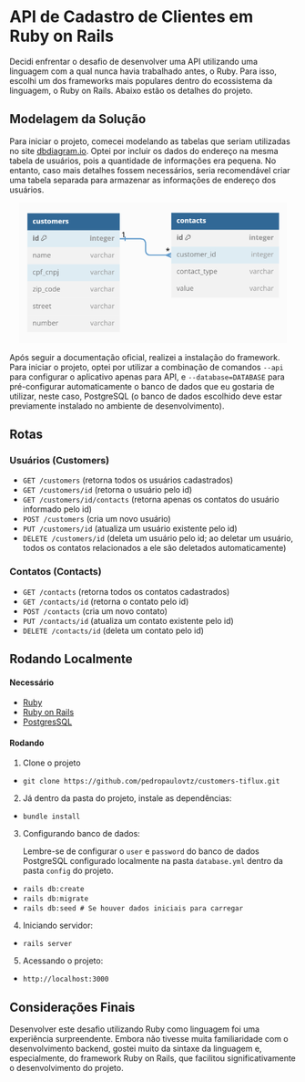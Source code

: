 # API de Cadastro de Clientes em Ruby on Rails

Decidi enfrentar o desafio de desenvolver uma API utilizando uma linguagem com a qual nunca havia trabalhado antes, o Ruby. Para isso, escolhi um dos frameworks mais populares dentro do ecossistema da linguagem, o Ruby on Rails. Abaixo estão os detalhes do projeto.

## Modelagem da Solução

Para iniciar o projeto, comecei modelando as tabelas que seriam utilizadas no site [dbdiagram.io](https://dbdiagram.io). Optei por incluir os dados do endereço na mesma tabela de usuários, pois a quantidade de informações era pequena. No entanto, caso mais detalhes fossem necessários, seria recomendável criar uma tabela separada para armazenar as informações de endereço dos usuários.

<p align="center">
  <img alt="Weather App (PWA)" src="./images/tables.png" width="470" />
</p>

Após seguir a documentação oficial, realizei a instalação do framework. Para iniciar o projeto, optei por utilizar a combinação de comandos `--api` para configurar o aplicativo apenas para API, e `--database=DATABASE` para pré-configurar automaticamente o banco de dados que eu gostaria de utilizar, neste caso, PostgreSQL (o banco de dados escolhido deve estar previamente instalado no ambiente de desenvolvimento).

## Rotas

### Usuários (Customers)

- `GET /customers` (retorna todos os usuários cadastrados)
- `GET /customers/id` (retorna o usuário pelo id)
- `GET /customers/id/contacts` (retorna apenas os contatos do usuário informado pelo id)
- `POST /customers` (cria um novo usuário)
- `PUT /customers/id` (atualiza um usuário existente pelo id)
- `DELETE /customers/id` (deleta um usuário pelo id; ao deletar um usuário, todos os contatos relacionados a ele são deletados automaticamente)

### Contatos (Contacts)

- `GET /contacts` (retorna todos os contatos cadastrados)
- `GET /contacts/id` (retorna o contato pelo id)
- `POST /contacts` (cria um novo contato)
- `PUT /contacts/id` (atualiza um contato existente pelo id)
- `DELETE /contacts/id` (deleta um contato pelo id)

## Rodando Localmente

#### Necessário

- [Ruby](https://www.ruby-lang.org/pt/downloads/)
- [Ruby on Rails](https://guides.rubyonrails.org/getting_started.html)
- [PostgresSQL](https://www.postgresql.org/download/)

#### Rodando

1. Clone o projeto

- `git clone https://github.com/pedropaulovtz/customers-tiflux.git`

2. Já dentro da pasta do projeto, instale as dependências:

- `bundle install`

3. Configurando banco de dados:

    Lembre-se de configurar o `user` e `password` do banco de dados PostgreSQL configurado localmente na pasta `database.yml` dentro da pasta `config` do projeto.

- `rails db:create`
- `rails db:migrate`
- `rails db:seed # Se houver dados iniciais para carregar`

4. Iniciando servidor:

- `rails server`

5. Acessando o projeto:

-  `http://localhost:3000`

## Considerações Finais

Desenvolver este desafio utilizando Ruby como linguagem foi uma experiência surpreendente. Embora não tivesse muita familiaridade com o desenvolvimento backend, gostei muito da sintaxe da linguagem e, especialmente, do framework Ruby on Rails, que facilitou significativamente o desenvolvimento do projeto.
